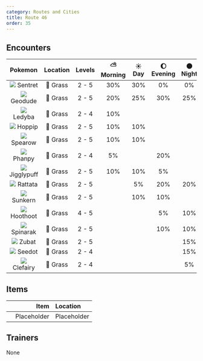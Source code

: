 ```yaml
---
category: Routes and Cities
title: Route 46
order: 35
---
```

## Encounters

| Pokemon | Location | Levels | ⛅ Morning | ☀️ Day | 🌔 Evening | 🌑 Night |
|:---:|:---:|:---:|:---:|:---:|:---:|:---:|
| ![](https://www.serebii.net/pokedex-dp/icon/161.gif) Sentret | 🌱 Grass | 2 - 5 | 30% | 30% | 0% | 0% |
| ![](https://www.serebii.net/pokedex-dp/icon/074.gif) Geodude | 🌱 Grass | 2 - 5 | 20% | 25% | 30% | 25% |
| ![](https://www.serebii.net/pokedex-dp/icon/165.gif) Ledyba | 🌱 Grass | 2 - 4 | 10% | | | |
| ![](https://www.serebii.net/pokedex-dp/icon/187.gif) Hoppip | 🌱 Grass | 2 - 5 | 10% | 10% | | |
| ![](https://www.serebii.net/pokedex-dp/icon/021.gif) Spearow | 🌱 Grass | 2 - 5 | 10% | 10% | | |
| ![](https://www.serebii.net/pokedex-dp/icon/231.gif) Phanpy | 🌱 Grass | 2 - 4 | 5% | | 20% | |
| ![](https://www.serebii.net/pokedex-dp/icon/039.gif) Jigglypuff | 🌱 Grass | 2 - 5 | 10% | 10% | 5% | |
| ![](https://www.serebii.net/pokedex-dp/icon/019.gif) Rattata | 🌱 Grass | 2 - 5 | | 5% | 20% | 20% |
| ![](https://www.serebii.net/pokedex-dp/icon/191.gif) Sunkern | 🌱 Grass | 2 - 5 | | 10% | 10% | |
| ![](https://www.serebii.net/pokedex-dp/icon/163.gif) Hoothoot | 🌱 Grass | 4 - 5 | | | 5% | 10% |
| ![](https://www.serebii.net/pokedex-dp/icon/167.gif) Spinarak | 🌱 Grass | 2 - 5 | | | 10% | 10% |
| ![](https://www.serebii.net/pokedex-dp/icon/041.gif) Zubat | 🌱 Grass | 2 - 5 | | | | 15% |
| ![](https://www.serebii.net/pokedex-dp/icon/273.gif) Seedot | 🌱 Grass | 2 - 4 | | | | 15% |
| ![](https://www.serebii.net/pokedex-dp/icon/035.gif) Clefairy | 🌱 Grass | 2 - 4 | | | | 5% |

## Items

| | Item | Location |
|:---:|---:|:---|
| | Placeholder | Placeholder |

## Trainers
None
